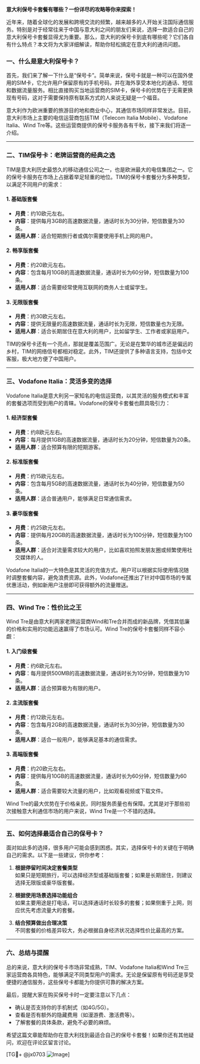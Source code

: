 **意大利保号卡套餐有哪些？一份详尽的攻略等你来探索！**

近年来，随着全球化的发展和跨境交流的频繁，越来越多的人开始关注国际通信服务。特别是对于经常往来于中国与意大利之间的朋友们来说，选择一款适合自己的意大利保号卡套餐显得尤为重要。那么，意大利的保号卡到底有哪些呢？它们各自有什么特点？本文将为大家详细解读，帮助你轻松搞定在意大利的通讯问题。

### 一、什么是意大利保号卡？

首先，我们来了解一下什么是“保号卡”。简单来说，保号卡就是一种可以在国外使用的SIM卡，它允许用户保留原有的手机号码，并在海外享受本地化的通话、短信和数据流量服务。相比直接购买当地运营商的SIM卡，保号卡的优势在于无需更换现有号码，这对于需要保持原有联系方式的人来说无疑是一个福音。

意大利作为欧洲重要的旅游目的地和商业中心，其通信市场同样非常发达。目前，意大利市场上主要的电信运营商包括TIM（Telecom Italia Mobile）、Vodafone Italia、Wind Tre等。这些运营商提供的保号卡服务各有千秋，接下来我们将逐一介绍。

---

### 二、TIM保号卡：老牌运营商的经典之选

TIM是意大利历史最悠久的移动通信公司之一，也是欧洲最大的电信集团之一。它的保号卡服务在市场上占据着举足轻重的地位。TIM的保号卡套餐分为多种类型，以满足不同用户的需求：

#### 1. **基础版套餐**
   - **月费**：约10欧元左右。
   - **内容**：提供每月3GB的高速数据流量，通话时长为30分钟，短信数量为30条。
   - **适用人群**：适合短期旅行者或偶尔需要使用手机上网的用户。

#### 2. **畅享版套餐**
   - **月费**：约20欧元左右。
   - **内容**：包含每月10GB的高速数据流量，通话时长为60分钟，短信数量为100条。
   - **适用人群**：适合需要经常使用互联网的商务人士或留学生。

#### 3. **无限版套餐**
   - **月费**：约30欧元左右。
   - **内容**：提供无限量的高速数据流量，通话时长为无限，短信数量也为无限。
   - **适用人群**：适合长期居住在意大利的用户，比如留学生、工作者或家庭用户。

TIM的保号卡还有一个亮点，那就是覆盖范围广。无论是在繁华的城市还是偏远的乡村，TIM的网络信号都相对稳定。此外，TIM还提供了多种语言支持，包括中文客服，极大地方便了中国用户。

---

### 三、Vodafone Italia：灵活多变的选择

Vodafone Italia是意大利另一家知名的电信运营商，以其灵活的服务模式和丰富的套餐选项而受到用户的青睐。Vodafone的保号卡套餐也颇具吸引力：

#### 1. **经济型套餐**
   - **月费**：约8欧元左右。
   - **内容**：每月提供1GB的高速数据流量，通话时长为20分钟，短信数量为20条。
   - **适用人群**：适合预算有限的短期游客。

#### 2. **标准版套餐**
   - **月费**：约15欧元左右。
   - **内容**：包含每月5GB的高速数据流量，通话时长为40分钟，短信数量为50条。
   - **适用人群**：适合普通用户，能够满足日常通信需求。

#### 3. **豪华版套餐**
   - **月费**：约25欧元左右。
   - **内容**：提供每月20GB的高速数据流量，通话时长为100分钟，短信数量为100条。
   - **适用人群**：适合对流量需求较大的用户，比如喜欢拍照发朋友圈或频繁使用社交媒体的人。

Vodafone Italia的一大特色是其灵活的充值方式。用户可以根据实际使用情况随时调整套餐内容，避免浪费资源。此外，Vodafone还推出了针对中国市场的专属优惠活动，例如新用户注册即可获得额外的流量赠送。

---

### 四、Wind Tre：性价比之王

Wind Tre是由意大利两家老牌运营商Wind和Tre合并而成的新品牌，凭借其低廉的价格和实用的功能迅速赢得了市场认可。Wind Tre的保号卡套餐同样不容小觑：

#### 1. **入门级套餐**
   - **月费**：约6欧元左右。
   - **内容**：每月提供500MB的高速数据流量，通话时长为10分钟，短信数量为10条。
   - **适用人群**：适合预算极为有限的用户。

#### 2. **主流版套餐**
   - **月费**：约12欧元左右。
   - **内容**：包含每月2GB的高速数据流量，通话时长为30分钟，短信数量为30条。
   - **适用人群**：适合一般用户，能够满足基本的通信需求。

#### 3. **高端版套餐**
   - **月费**：约20欧元左右。
   - **内容**：提供每月10GB的高速数据流量，通话时长为60分钟，短信数量为60条。
   - **适用人群**：适合需要较大流量的用户，比如观看视频或下载文件。

Wind Tre的最大优势在于价格亲民，同时服务质量也有保障。尤其是对于那些初次接触意大利通信市场的用户来说，Wind Tre是一个不错的选择。

---

### 五、如何选择最适合自己的保号卡？

面对如此多的选择，很多用户可能会感到困惑。其实，选择保号卡的关键在于明确自己的需求。以下是一些建议，供你参考：

1. **根据停留时间决定套餐类型**  
   如果只是短期旅行，可以选择经济型或基础版套餐；如果是长期居住，则建议选择无限版或豪华版套餐。

2. **根据使用场景选择功能组合**  
   如果主要用途是打电话，可以选择通话时长较多的套餐；如果侧重于上网，则应优先考虑流量大的套餐。

3. **结合预算做出合理决策**  
   不同套餐的价格差异较大，务必根据自身经济状况选择性价比最高的方案。

---

### 六、总结与提醒

总的来说，意大利的保号卡市场非常成熟，TIM、Vodafone Italia和Wind Tre三家运营商各具特色，能够满足不同类型用户的需求。无论是保留原有号码还是享受便捷的通信服务，这些保号卡都能为你提供可靠的解决方案。

最后，提醒大家在购买保号卡时一定要注意以下几点：
- 确认是否支持你的手机制式（如4G/5G）。
- 查看是否有额外的隐藏费用（如漫游费、激活费等）。
- 了解套餐的具体条款，避免不必要的麻烦。

希望这篇文章能帮助你在意大利找到最适合自己的保号卡套餐！如果你还有其他疑问，欢迎在评论区留言讨论。

[TG💪+ @jx0703 ![Image](https://github.com/user-attachments/assets/dbca1d08-cadb-493c-b0ec-ad6f7a83f270)]